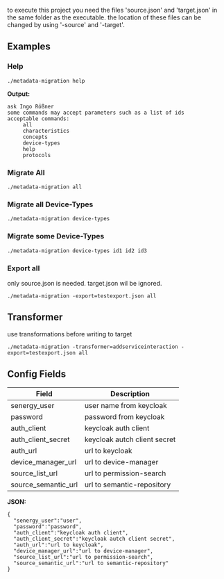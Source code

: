 to execute this project you need the files 'source.json' and 'target.json' in the same folder as the executable.
the location of these files can be changed by using '-source' and '-target'.

## Examples

### Help
```
./metadata-migration help
```
**Output:**
```
ask Ingo Rößner
some commands may accept parameters such as a list of ids
acceptable commands:
     all
     characteristics
     concepts
     device-types
     help
     protocols
```

### Migrate All
```
./metadata-migration all
```

### Migrate all Device-Types
```
./metadata-migration device-types
```

### Migrate some Device-Types
```
./metadata-migration device-types id1 id2 id3
```

### Export all
only source.json is needed. target.json wil be ignored.
```
./metadata-migration -export=testexport.json all
```

## Transformer
use transformations before writing to target
```
./metadata-migration -transformer=addserviceinteraction -export=testexport.json all
```

## Config Fields

| Field               | Description                  |
|---------------------|------------------------------|
| senergy_user        | user name from keycloak      |
| password            | password from keycloak       |
| auth_client         | keycloak auth client         |
| auth_client_secret  | keycloak autch client secret |
| auth_url            | url to keycloak              |
| device_manager_url  | url to device-manager        |
| source_list_url     | url to permission-search     |
| source_semantic_url | url to semantic-repository   |

**JSON:**
```
{
  "senergy_user":"user",
  "password":"password",
  "auth_client":"keycloak auth client",
  "auth_client_secret":"keycloak autch client secret",
  "auth_url":"url to keycloak",
  "device_manager_url":"url to device-manager",
  "source_list_url":"url to permission-search",
  "source_semantic_url":"url to semantic-repository"
}
```